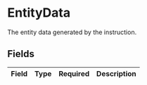 # EntityData

The entity data generated by the instruction.


## Fields

| Field       | Type        | Required    | Description |
| ----------- | ----------- | ----------- | ----------- |